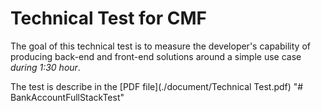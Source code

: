# Technical Test for CMF

The goal of this technical test is to measure the developer's capability of producing back-end and front-end solutions around a simple use case *during 1:30 hour*.<br>

The test is describe in the [PDF file](./document/Technical Test.pdf)
"# BankAccountFullStackTest" 
